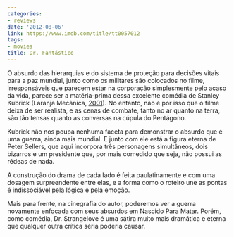 ```yaml
---
categories:
- reviews
date: '2012-08-06'
link: https://www.imdb.com/title/tt0057012
tags:
- movies
title: Dr. Fantástico
---
```


O absurdo das hierarquias e do sistema de proteção para decisões vitais para a paz mundial, junto como os militares são colocados no filme, irresponsáveis que parecem estar na corporação simplesmente pelo acaso da vida, parece ser a matéria-prima dessa excelente comédia de Stanley Kubrick (Laranja Mecânica, [2001]). No entanto, não é por isso que o filme deixa de ser realista, e as cenas de combate, tanto no ar quanto na terra, são tão tensas quanto as conversas na cúpula do Pentágono.

Kubrick não nos poupa nenhuma faceta para demonstrar o absurdo que é uma guerra, ainda mais mundial. E junto com ele está a figura eterna de Peter Sellers, que aqui incorpora três personagens simultâneos, dois bizarros e um presidente que, por mais comedido que seja, não possui as rédeas de nada.

A construção do drama de cada lado é feita paulatinamente e com uma dosagem surpreendente entre elas, e a forma como o roteiro une as pontas é indissociável pela lógica e pela emoção.

Mais para frente, na cinegrafia do autor, poderemos ver a guerra novamente enfocada com seus absurdos em Nascido Para Matar. Porém, como comédia, Dr. Strangelove é uma sátira muito mais dramática e eterna que qualquer outra crítica séria poderia causar.

[2001]: /2001-uma-odisseia-no-espaco